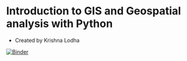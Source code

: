# Introduction to GIS and Geospatial analysis with Python

- Created by Krishna Lodha

[![Binder](https://mybinder.org/badge_logo.svg)](https://mybinder.org/v2/gh/krishnaglodha/-Introduction-to-GIS-and-Geospatial-analysis-with-Python-/HEAD)
